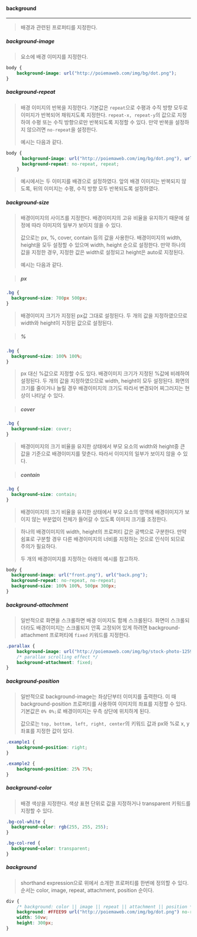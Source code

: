 #### background

------

> 배경과 관련된 프로퍼티를 지정한다.



##### background-image

> 요소에 배경 이미지를 지정한다.

```css
body {
	background-image: url("http://poiemaweb.com/img/bg/dot.png");
}
```

 

##### background-repeat

> 배경 이미지의 반복을 지정한다. 기본값은 `repeat`으로 수평과 수직 방향 모두로 이미지가 반복되어 채워지도록 지정한다. `repeat-x, repeat-y`의 값으로 지정하여 수평 또는 수직 방향으로만 반복되도록 지정할 수 있다. 만약 반복을 설정하지 않으려면 `no-repeat`을 설정한다.
>
> 예시는 다음과 같다.



```css
body {
      background-image: url("http://poiemaweb.com/img/bg/dot.png"), url("http://poiemaweb.com/img/bg/paper.gif");
      background-repeat: no-repeat, repeat;
    }
```

> 예시에서는 두 이미지를 배경으로 설정하였다. 앞의 배경 이미지는 반복되지 않도록, 뒤의 이미지는 수평, 수직 방향 모두 반복되도록 설정하였다.



##### background-size

> 배경이미지의 사이즈를 지정한다. 배경이미지의 고유 비율을 유지하기 때문에 설정에 따라 이미지의 일부가 보이지 않을 수 있다.
>
> 값으로는 px, %, cover, contain 등의 값을 사용한다. 배경이미지의 width, height을 모두 설정할 수 있으며 width, height 순으로 설정한다. 만약 하나의 값을 지정한 경우, 지정한 값은 width로 설정되고 height은 auto로 지정된다.
>
> 예시는 다음과 같다.



> ##### px

```css
.bg {
  background-size: 700px 500px;
}
```

> 배경이미지 크기가 지정된 px값 그대로 설정된다. 두 개의 값을 지정하였으므로 width와 height이 지정된 값으로 설정된다.



> ##### %

```css
.bg {
  background-size: 100% 100%;
}
```

> px 대신 %값으로 지정할 수도 있다. 배경이미지 크기가 지정된 %값에 비례하여 설정된다. 두 개의 값을 지정하였으므로 width, height이 모두 설정된다. 화면의 크기를 줄이거나 늘릴 경우 배경이미지의 크기도 따라서 변경되어 찌그러지는 현상이 나타날 수 있다.



> ##### cover

```css
.bg {
  background-size: cover;
}
```

> 배경이미지의 크기 비율을 유지한 상태에서 부모 요소의 width와 height중 큰 값을 기준으로 배경이미지를 맞춘다. 따라서 이미지의 일부가 보이지 않을 수 있다.



> ##### contain

```css
.bg {
  background-size: contain;
}
```

> 배경이미지의 크기 비율을 유지한 상태에서 부모 요소의 영역에 배경이미지가 보이지 않는 부분없이 전체가 들어갈 수 있도록 이미지 크기를 조정한다.



> 하나의 배경이미지의 width,  height의 프로퍼티 값은 공백으로 구분한다. 만약 쉼표로 구분할 경우 다른 배경이미지의 너비를 지정하는 것으로 인식이 되므로 주의가 필요하다.
>
> 두 개의 배경이미지를 지정하는 아래의 예시를 참고하자.

```css
body {
  background-image: url("front.png"), url("back.png");
  background-repeat: no-repeat, no-repeat;
  background-size: 100% 100%, 500px 300px;
}
```



##### background-attachment

> 일반적으로 화면을 스크롤하면 배경 이미지도 함께 스크롤된다. 화면이 스크롤되더라도 배경이미지는 스크롤되지 안혹 고정되어 있게 하려면 background-attachment 프로퍼티에 `fixed` 키워드를 지정한다.

```css
.parallax {
	background-image: url("http://poiemaweb.com/img/bg/stock-photo-125979219.jpg");
    /* parallax scrolling effect */
    background-attachment: fixed;
}
```



##### background-position

> 일반적으로 background-image는 좌상단부터 이미지를 출력한다.  이 때 background-position 프로퍼티를 사용하여 이미지의 좌표를 지정할 수 있다. 기본값은 `0% 0%;`로 배경이미지는 우측 상단에 위치하게 된다.
>
> 값으로는 `top, bottom, left, right, center`의 키워드 값과 px와 %로 x, y 좌표를 지정한 값이 있다.

```css
.example1 {
    background-position: right;
}

.example2 {
    background-position: 25% 75%;
}
```



##### background-color

> 배경 색상을 지정한다. 색상 표현 단위로 값을 지정하거나 transparent 키워드를 지정할 수 있다.

```css
.bg-col-white {
  background-color: rgb(255, 255, 255);
}

.bg-col-red {
  background-color: transparent;
}
```



##### background

> shorthand expression으로 위에서 소개한 프로퍼티를 한번에 정의할 수 있다. 순서는 color, image, repeat, attachment, position 순이다.

```css
div {
    /* background: color || image || repeat || attachment || position */
    background: #FFEE99 url("http://poiemaweb.com/img/bg/dot.png") no-repeat center;
    width: 50vw;
    height: 300px;
}
```

